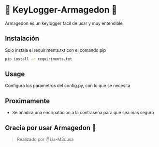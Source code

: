 # 💎 KeyLogger-Armagedon 💎
Armagedon es un keylogger facil de usar y muy entendible

## Instalación
Solo instala el requiriments.txt con el comando pip 
```bash
pip install -r requiriments.txt
```

## Usage
Configura los parametros del config.py, con lo que se necesita

## Proximamente
* Se añadira una encripatación a la contraseña para que sea mas seguro

## Gracia por usar Armagedon 🐍

> Realizado por @Lia-M3dusa
